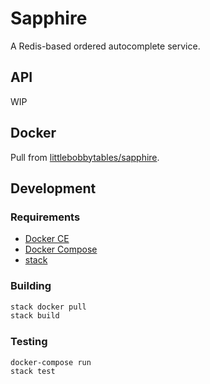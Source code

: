 # Sapphire

A Redis-based ordered autocomplete service.

## API

WIP

## Docker

Pull from [littlebobbytables/sapphire](https://hub.docker.com/r/littlebobbytables/sapphire/).

## Development

### Requirements

* [Docker CE](https://docker.com/community-edition#/download)
* [Docker Compose](https://docs.docker.com/compose/install/)
* [stack](https://github.com/commercialhaskell/stack)

### Building

```bash
stack docker pull
stack build
```

### Testing

```bash
docker-compose run
stack test
```

